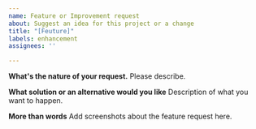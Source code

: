 ```yaml
---
name: Feature or Improvement request
about: Suggest an idea for this project or a change
title: "[Feuture]"
labels: enhancement
assignees: ''

---
```


**What's the nature of your request.**
Please describe.

**What solution or an  alternative would you like**
Description of what you want to happen.

**More than words**
Add screenshots about the feature request here.
